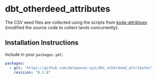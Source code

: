 # dbt_otherdeed_attributes


The CSV seed files are collected using the scripts from [koda-attribtues](https://github.com/seidmutant/koda-attributes) (modified the source code to collect lands concurrently).



## Installation Instructions

Include in your `packages.yml`:

```yml
packages:
  - git: "https://github.com/datawaves-xyz/dbt_otherdeed_attributes"
    revision: "0.1.0"
```
